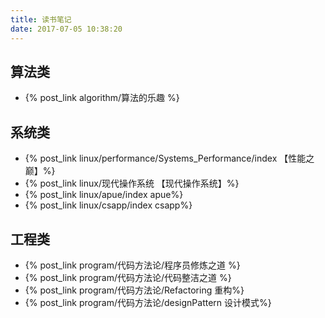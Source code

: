 ```yaml
---
title: 读书笔记
date: 2017-07-05 10:38:20
---
```


## 算法类
- {% post_link algorithm/算法的乐趣 %}

## 系统类
- {% post_link linux/performance/Systems_Performance/index 【性能之巅】%}
- {% post_link linux/现代操作系统 【现代操作系统】%}
- {% post_link linux/apue/index apue%}
- {% post_link linux/csapp/index csapp%}

## 工程类
- {% post_link program/代码方法论/程序员修炼之道 %}
- {% post_link program/代码方法论/代码整洁之道 %}
- {% post_link program/代码方法论/Refactoring 重构%}
- {% post_link program/代码方法论/designPattern 设计模式%}

